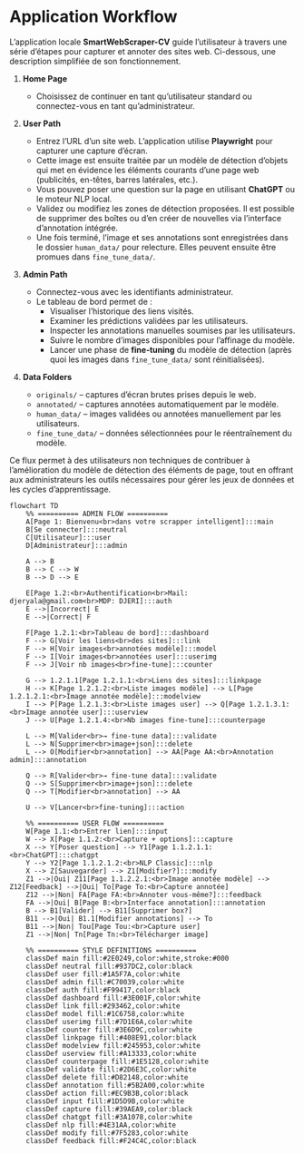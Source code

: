 # Application Workflow

L’application locale **SmartWebScraper-CV** guide l’utilisateur à travers une série d’étapes pour capturer et annoter des sites web. Ci-dessous, une description simplifiée de son fonctionnement.

1. **Home Page**
   - Choisissez de continuer en tant qu’utilisateur standard ou connectez-vous en tant qu’administrateur.

2. **User Path**
   - Entrez l’URL d’un site web. L’application utilise **Playwright** pour capturer une capture d’écran.
   - Cette image est ensuite traitée par un modèle de détection d’objets qui met en évidence les éléments courants d’une page web (publicités, en-têtes, barres latérales, etc.).
   - Vous pouvez poser une question sur la page en utilisant **ChatGPT** ou le moteur NLP local.
   - Validez ou modifiez les zones de détection proposées. Il est possible de supprimer des boîtes ou d’en créer de nouvelles via l’interface d’annotation intégrée.
   - Une fois terminé, l’image et ses annotations sont enregistrées dans le dossier `human_data/` pour relecture. Elles peuvent ensuite être promues dans `fine_tune_data/`.

3. **Admin Path**
   - Connectez-vous avec les identifiants administrateur.
   - Le tableau de bord permet de :
     - Visualiser l’historique des liens visités.
     - Examiner les prédictions validées par les utilisateurs.
     - Inspecter les annotations manuelles soumises par les utilisateurs.
     - Suivre le nombre d’images disponibles pour l’affinage du modèle.
     - Lancer une phase de **fine‑tuning** du modèle de détection (après quoi les images dans `fine_tune_data/` sont réinitialisées).

4. **Data Folders**
   - `originals/` – captures d’écran brutes prises depuis le web.
   - `annotated/` – captures annotées automatiquement par le modèle.
   - `human_data/` – images validées ou annotées manuellement par les utilisateurs.
   - `fine_tune_data/` – données sélectionnées pour le réentraînement du modèle.

Ce flux permet à des utilisateurs non techniques de contribuer à l’amélioration du modèle de détection des éléments de page, tout en offrant aux administrateurs les outils nécessaires pour gérer les jeux de données et les cycles d’apprentissage.


```mermaid
flowchart TD
    %% ========== ADMIN FLOW ==========
    A[Page 1: Bienvenu<br>dans votre scrapper intelligent]:::main
    B[Se connecter]:::neutral
    C[Utilisateur]:::user
    D[Administrateur]:::admin
    
    A --> B
    B --> C --> W
    B --> D --> E
    
    E[Page 1.2:<br>Authentification<br>Mail: djeryala@gmail.com<br>MDP: DJERI]:::auth
    E -->|Incorrect| E
    E -->|Correct| F
    
    F[Page 1.2.1:<br>Tableau de bord]:::dashboard
    F --> G[Voir les liens<br>des sites]:::link
    F --> H[Voir images<br>annotées modèle]:::model
    F --> I[Voir images<br>annotées user]:::userimg
    F --> J[Voir nb images<br>fine-tune]:::counter
    
    G --> 1.2.1.1[Page 1.2.1.1:<br>Liens des sites]:::linkpage
    H --> K[Page 1.2.1.2:<br>Liste images modèle] --> L[Page 1.2.1.2.1:<br>Image annotée modèle]:::modelview
    I --> P[Page 1.2.1.3:<br>Liste images user] --> Q[Page 1.2.1.3.1:<br>Image annotée user]:::userview
    J --> U[Page 1.2.1.4:<br>Nb images fine-tune]:::counterpage
    
    L --> M[Valider<br>→ fine-tune data]:::validate
    L --> N[Supprimer<br>image+json]:::delete
    L --> O[Modifier<br>annotation] --> AA[Page AA:<br>Annotation admin]:::annotation
    
    Q --> R[Valider<br>→ fine-tune data]:::validate
    Q --> S[Supprimer<br>image+json]:::delete
    Q --> T[Modifier<br>annotation] --> AA
    
    U --> V[Lancer<br>fine-tuning]:::action
    
    %% ========== USER FLOW ==========
    W[Page 1.1:<br>Entrer lien]:::input
    W --> X[Page 1.1.2:<br>Capture + options]:::capture
    X --> Y[Poser question] --> Y1[Page 1.1.2.1.1:<br>ChatGPT]:::chatgpt
    Y --> Y2[Page 1.1.2.1.2:<br>NLP Classic]:::nlp
    X --> Z[Sauvegarder] --> Z1[Modifier?]:::modify
    Z1 -->|Oui| Z11[Page 1.1.2.2.1:<br>Image annotée modèle] --> Z12[Feedback] -->|Oui| To[Page To:<br>Capture annotée]
    Z12 -->|Non| FA[Page FA:<br>Annoter vous-même?]:::feedback
    FA -->|Oui| B[Page B:<br>Interface annotation]:::annotation
    B --> B1[Valider] --> B11[Supprimer box?]
    B11 -->|Oui| B1.1[Modifier annotations] --> To
    B11 -->|Non| Tou[Page Tou:<br>Capture user]
    Z1 -->|Non| Tn[Page Tn:<br>Télécharger image]

    %% ========== STYLE DEFINITIONS ==========
    classDef main fill:#2E0249,color:white,stroke:#000
    classDef neutral fill:#937DC2,color:black
    classDef user fill:#1A5F7A,color:white
    classDef admin fill:#C70039,color:white
    classDef auth fill:#F99417,color:black
    classDef dashboard fill:#3E001F,color:white
    classDef link fill:#293462,color:white
    classDef model fill:#1C6758,color:white
    classDef userimg fill:#7D1E6A,color:white
    classDef counter fill:#3E6D9C,color:white
    classDef linkpage fill:#408E91,color:black
    classDef modelview fill:#245953,color:white
    classDef userview fill:#A13333,color:white
    classDef counterpage fill:#1E5128,color:white
    classDef validate fill:#2D6E3C,color:white
    classDef delete fill:#D82148,color:white
    classDef annotation fill:#5B2A00,color:white
    classDef action fill:#EC9B3B,color:black
    classDef input fill:#1D5D9B,color:white
    classDef capture fill:#39AEA9,color:black
    classDef chatgpt fill:#3A1078,color:white
    classDef nlp fill:#4E31AA,color:white
    classDef modify fill:#7F5283,color:white
    classDef feedback fill:#F24C4C,color:black
